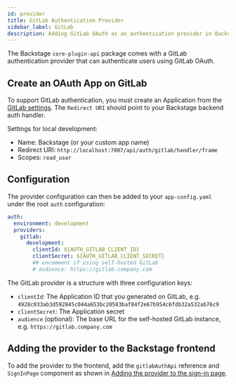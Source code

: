 ```yaml
---
id: provider
title: GitLab Authentication Provider
sidebar_label: GitLab
description: Adding GitLab OAuth as an authentication provider in Backstage
---
```


The Backstage `core-plugin-api` package comes with a GitLab authentication
provider that can authenticate users using GitLab OAuth.

## Create an OAuth App on GitLab

To support GitLab authentication, you must create an Application from the
[GitLab settings](https://gitlab.com/-/profile/applications). The `Redirect URI`
should point to your Backstage backend auth handler.

Settings for local development:

- Name: Backstage (or your custom app name)
- Redirect URI: `http://localhost:7007/api/auth/gitlab/handler/frame`
- Scopes: `read_user`

## Configuration

The provider configuration can then be added to your `app-config.yaml` under the
root `auth` configuration:

```yaml
auth:
  environment: development
  providers:
    gitlab:
      development:
        clientId: ${AUTH_GITLAB_CLIENT_ID}
        clientSecret: ${AUTH_GITLAB_CLIENT_SECRET}
        ## uncomment if using self-hosted GitLab
        # audience: https://gitlab.company.com
```

The GitLab provider is a structure with three configuration keys:

- `clientId`: The Application ID that you generated on GitLab, e.g.
  `4928c033ab3d592845c044a653bc20583baf84f2e67b954c6fdb32a532ab76c9`
- `clientSecret`: The Application secret
- `audience` (optional): The base URL for the self-hosted GitLab instance, e.g.
  `https://gitlab.company.com`

## Adding the provider to the Backstage frontend

To add the provider to the frontend, add the `gitlabAuthApi` reference and
`SignInPage` component as shown in
[Adding the provider to the sign-in page](../index.md#adding-the-provider-to-the-sign-in-page).
